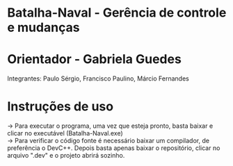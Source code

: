 # Batalha-Naval - Gerência de controle e mudanças
# Orientador - Gabriela Guedes
Integrantes: Paulo Sérgio, Francisco Paulino, Márcio Fernandes

# Instruções de uso
-> Para executar o programa, uma vez que esteja pronto, basta baixar e clicar no executável (Batalha-Naval.exe)<br>
-> Para verificar o código fonte é necessário baixar um compilador, de preferência o DevC++. Depois basta apenas baixar o repositório, clicar no arquivo ".dev" e o projeto abrirá sozinho.
